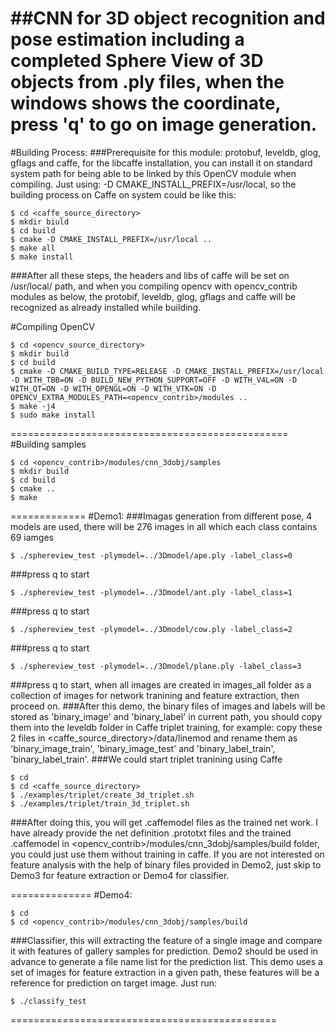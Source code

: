 ##CNN for 3D object recognition and pose estimation including a completed Sphere View of 3D objects from .ply files, when the windows shows the coordinate, press 'q' to go on image generation.
============================================

#Building Process:
###Prerequisite for this module: protobuf, leveldb, glog, gflags and caffe, for the libcaffe installation, you can install it on standard system path for being able to be linked by this OpenCV module when compiling. Just using: -D CMAKE_INSTALL_PREFIX=/usr/local, so the building process on Caffe on system could be like this:
```
$ cd <caffe_source_directory>
$ mkdir biuld
$ cd build
$ cmake -D CMAKE_INSTALL_PREFIX=/usr/local ..
$ make all
$ make install
```
###After all these steps, the headers and libs of caffe will be set on /usr/local/ path, and when you compiling opencv with opencv_contrib modules as below, the protobif, leveldb, glog, gflags and caffe will be recognized as already installed while building.

#Compiling OpenCV
```
$ cd <opencv_source_directory>
$ mkdir build
$ cd build
$ cmake -D CMAKE_BUILD_TYPE=RELEASE -D CMAKE_INSTALL_PREFIX=/usr/local -D WITH_TBB=ON -D BUILD_NEW_PYTHON_SUPPORT=OFF -D WITH_V4L=ON -D WITH_QT=ON -D WITH_OPENGL=ON -D WITH_VTK=ON -D OPENCV_EXTRA_MODULES_PATH=<opencv_contrib>/modules ..
$ make -j4
$ sudo make install
```

================================================
#Building samples
```
$ cd <opencv_contrib>/modules/cnn_3dobj/samples
$ mkdir build
$ cd build
$ cmake ..
$ make
```

=============
#Demo1:
###Imagas generation from different pose, 4 models are used, there will be 276 images in all which each class contains 69 iamges
```
$ ./sphereview_test -plymodel=../3Dmodel/ape.ply -label_class=0
```
###press q to start
```
$ ./sphereview_test -plymodel=../3Dmodel/ant.ply -label_class=1
```
###press q to start
```
$ ./sphereview_test -plymodel=../3Dmodel/cow.ply -label_class=2
```
###press q to start
```
$ ./sphereview_test -plymodel=../3Dmodel/plane.ply -label_class=3
```
###press q to start, when all images are created in images_all folder as a collection of images for network tranining and feature extraction, then proceed on.
###After this demo, the binary files of images and labels will be stored as 'binary_image' and 'binary_label' in current path, you should copy them into the leveldb folder in Caffe triplet training, for example: copy these 2 files in <caffe_source_directory>/data/linemod and rename them as 'binary_image_train', 'binary_image_test' and 'binary_label_train', 'binary_label_train'.
###We could start triplet tranining using Caffe
```
$ cd
$ cd <caffe_source_directory>
$ ./examples/triplet/create_3d_triplet.sh
$ ./examples/triplet/train_3d_triplet.sh
```
###After doing this, you will get .caffemodel files as the trained net work. I have already provide the net definition .prototxt files and the trained .caffemodel in <opencv_contrib>/modules/cnn_3dobj/samples/build folder, you could just use them without training in caffe. If you are not interested on feature analysis with the help of binary files provided in Demo2, just skip to Demo3 for feature extraction or Demo4 for classifier.

==============
#Demo4:
```
$ cd
$ cd <opencv_contrib>/modules/cnn_3dobj/samples/build
```
###Classifier, this will extracting the feature of a single image and compare it with features of gallery samples for prediction. Demo2 should be used in advance to generate a file name list for the prediction list. This demo uses a set of images for feature extraction in a given path, these features will be a reference for prediction on target image. Just run:
```
$ ./classify_test
```
==============================================
